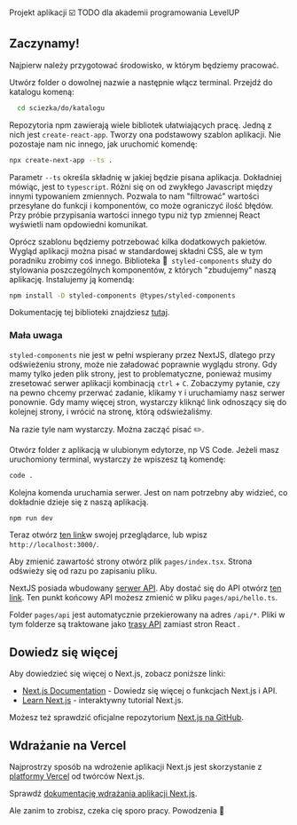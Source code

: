 Projekt aplikacji :ballot_box_with_check: TODO dla akademii programowania LevelUP


## Zaczynamy!

Najpierw należy przygotować środowisko, w którym będziemy pracować.

Utwórz folder o dowolnej nazwie a następnie włącz terminal.
Przejdź do katalogu komeną:

```bash
  cd sciezka/do/katalogu
```

Repozytoria npm zawierają wiele bibliotek ułatwiających pracę. Jedną z nich jest `create-react-app`.
Tworzy ona podstawowy szablon aplikacji. Nie pozostaje nam nic innego, jak uruchomić komendę:

```bash
npx create-next-app --ts .
```

Parametr `--ts` określa składnię w jakiej będzie pisana aplikacja. Dokładniej mówiąc, jest to `typescript`. Różni się on od zwykłego Javascript między innymi typowaniem zmiennych. Pozwala to nam "filtrować" wartości przesyłane do funkcji i komponentów, co może ograniczyć ilość błędów. Przy próbie przypisania wartości innego typu niż typ zmiennej React wyświetli nam opdowiedni komunikat.

Oprócz szablonu będziemy potrzebować kilka dodatkowych pakietów.
Wygląd aplikacji można pisać w standardowej składni CSS, ale w tym poradniku zrobimy coś innego.
Biblioteka :nail_care:` styled-components` służy do stylowania poszczególnych komponentów, z których "zbudujemy" naszą aplikację. Instalujemy ją komendą:

```bash
npm install -D styled-components @types/styled-components
```

Dokumentację tej biblioteki znajdziesz [tutaj](https://styled-components.com/docs).

### Mała uwaga

`styled-components` nie jest w pełni wspierany przez NextJS, dlatego przy odświeżeniu strony, może nie załadować poprawnie wyglądu strony. Gdy mamy tylko jeden plik strony, jest to problematyczne, ponieważ musimy zresetować serwer aplikacji kombinacją `ctrl` + `C`. Zobaczymy pytanie, czy na pewno chcemy przerwać zadanie, klikamy `Y` i uruchamiamy nasz serwer ponownie. Gdy mamy więcej stron, wystarczy kliknąć link odnoszący się do kolejnej strony, i wrócić na stronę, którą odświeżaliśmy.

Na razie tyle nam wystarczy. Można zacząć pisać :pencil2:.

Otwórz folder z aplikacją w ulubionym edytorze, np VS Code. Jeżeli masz uruchomiony terminal, wystarczy że wpiszesz tą komendę:

```bash
code .
```

Kolejna komenda uruchamia serwer. Jest on nam potrzebny aby widzieć, co dokładnie dzieje się z naszą aplikacją.

```bash
npm run dev
```

Teraz otwórz [ten link](http://localhost:3000)w swojej przeglądarce, lub wpisz `http://localhost:3000/`.

Aby zmienić zawartość strony otwórz plik `pages/index.tsx`. Strona odświeży się od razu po zapisaniu pliku.

NextJS posiada wbudowany [serwer API](https://nextjs.org/docs/api-routes/introduction). Aby dostać się do API otwórz [ten link](http://localhost:3000/api/hello). Ten punkt końcowy API możesz zmienić w pliku `pages/api/hello.ts`.

Folder `pages/api` jest automatycznie przekierowany na adres `/api/*`. Pliki w tym folderze są traktowane jako [trasy API](https://nextjs.org/docs/api-routes/introduction) zamiast stron React .

## Dowiedz się więcej

Aby dowiedzieć się więcej o Next.js, zobacz poniższe linki:

- [Next.js Documentation](https://nextjs.org/docs) - Dowiedz się więcej o funkcjach Next.js i API.
- [Learn Next.js](https://nextjs.org/learn) - interaktywny tutorial Next.js.

Możesz też sprawdzić oficjalne repozytorium [Next.js na GitHub](https://github.com/vercel/next.js/).

## Wdrażanie na Vercel

Najprostrzy sposób na wdrożenie aplikacji Next.js jest skorzystanie z [platformy Vercel](https://vercel.com/new?utm_medium=default-template&filter=next.js&utm_source=create-next-app&utm_campaign=create-next-app-readme) od twórców Next.js.

Sprawdź [ dokumentację wdrażania aplikacji Next.js](https://nextjs.org/docs/deployment).

Ale zanim to zrobisz, czeka cię sporo pracy. Powodzenia :punch:
